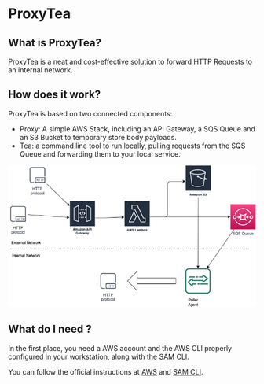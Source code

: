 # ProxyTea

## What is ProxyTea?

ProxyTea is a neat and cost-effective solution to forward HTTP Requests to an internal network.

## How does it work?

ProxyTea is based on two connected components:

- Proxy: A simple AWS Stack, including an API Gateway, a SQS Queue and an S3 Bucket to temporary store body payloads.
- Tea: a command line tool to run locally, pulling requests from the SQS Queue and forwarding them to your local service.

![ProxyTea](resources/ProxyTea.png)

## What do I need ?

In the first place, you need a AWS account and the AWS CLI properly configured in your workstation, along with the SAM CLI.

You can follow the official instructions at [AWS](https://docs.aws.amazon.com/cli/index.html) and [SAM CLI](https://docs.aws.amazon.com/serverless-application-model/index.html).



